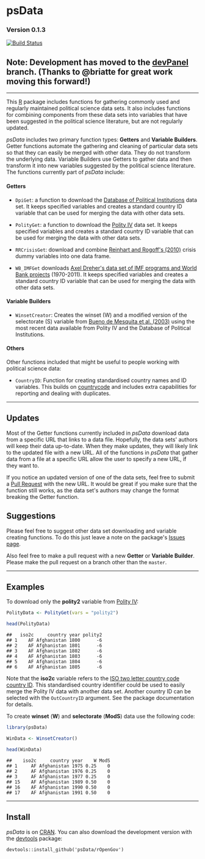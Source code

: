 psData
==========

### Version 0.1.3

[![Build Status](https://travis-ci.org/rOpenGov/psData.png)](https://travis-ci.org/rOpenGov/psData)

## Note: Development has moved to the [devPanel](https://github.com/rOpenGov/psData/tree/devPanel) branch. (Thanks to @briatte for great work moving this forward!)

---

This [R](http://www.r-project.org/) package includes functions for gathering commonly used and regularly maintained political science data sets. It also includes functions for combining components from these data sets into variables that have been suggested in the political science literature, but are not regularly updated. 

*psData* includes two primary function types: **Getters** and **Variable Builders**. Getter functions automate the gathering and cleaning of particular data sets so that they can easily be merged with other data. They do not transform the underlying data. Variable Builders use Getters to gather data and then transform it into new variables suggested by the political science literature. The functions currently part of *psData* include:

#### Getters

- `DpiGet`: a function to download the [Database of Political Institutions](http://econ.worldbank.org/WBSITE/EXTERNAL/EXTDEC/EXTRESEARCH/0,,contentMDK:20649465~pagePK:64214825~piPK:64214943~theSitePK:469382,00.html) data set. It keeps specified variables and creates a standard country ID variable that can be used for merging the data with other data sets.

- `PolityGet`: a function to download the [Polity IV](http://www.systemicpeace.org/polity/polity4.htm) data set. It keeps specified variables and creates a standard country ID variable that can be used for merging the data with other data sets.

- `RRCrisisGet`: download and combine [Reinhart and Rogoff's (2010)](http://www.carmenreinhart.com/data/browse-by-topic/topics/7/) crisis dummy variables into one data frame.

- `WB_IMFGet` downloads [Axel Dreher's data set of IMF programs and World Bank projects](http://www.uni-heidelberg.de/fakultaeten/wiso/awi/professuren/intwipol/datasets_en.html) (1970-2011). It keeps specified variables and creates a standard country ID variable that can be used for merging the data with other data sets.

#### Variable Builders

- `WinsetCreator`: Creates the winset (W) and a modified version of the selectorate (S) variable from [Bueno de Mesquita et al. (2003)](http://www.nyu.edu/gsas/dept/politics/data/bdm2s2/Logic.htm) using the most recent data available from Polity IV and the Database of Political Institutions.

#### Others

Other functions included that might be useful to people working with political science data:

- `CountryID`: Function for creating standardised country names and ID variables. This builds on [countrycode](https://github.com/vincentarelbundock/countrycode) and includes extra capabilities for reporting and dealing with duplicates.

---

## Updates

Most of the Getter functions currently included in *psData* download data from a specific URL that links to a data file. Hopefully, the data sets' authors will keep their data up-to-date. When they make updates, they will likely link to the updated file with a new URL. All of the functions in *psData* that gather data from a file at a specific URL allow the user to specify a new URL, if they want to. 

If you notice an updated version of one of the data sets, feel free to submit a [Pull Request](https://help.github.com/articles/using-pull-requests) with the new URL. It would be great if you make sure that the function still works, as the data set's authors may change the format breaking the Getter function. 

## Suggestions

Please feel free to suggest other data set downloading and variable creating functions. To do this just leave a note on the package's [Issues page](https://github.com/christophergandrud/psData/issues).

Also feel free to make a pull request with a new **Getter** or **Variable Builder**. Please make the pull request on a branch other than the `master`.

---

## Examples 

To download only the **polity2** variable from [Polity IV](http://www.systemicpeace.org/polity/polity4.htm):


```r
PolityData <- PolityGet(vars = "polity2")

head(PolityData)
```

```
##   iso2c     country year polity2
## 1    AF Afghanistan 1800      -6
## 2    AF Afghanistan 1801      -6
## 3    AF Afghanistan 1802      -6
## 4    AF Afghanistan 1803      -6
## 5    AF Afghanistan 1804      -6
## 6    AF Afghanistan 1805      -6
```


Note that the **iso2c** variable refers to the [ISO two letter country code country ID](http://en.wikipedia.org/wiki/ISO_3166-1_alpha-2). This standardised country identifier could be used to easily merge the Polity IV data with another data set. Another country ID can be selected with the `OutCountryID` argument. See the package documentation for details.

To create **winset** (**W**) and **selectorate** (**ModS**) data use the following code:


```r
library(psData)

WinData <- WinsetCreator()

head(WinData)
```

```
##    iso2c     country year    W ModS
## 1     AF Afghanistan 1975 0.25    0
## 2     AF Afghanistan 1976 0.25    0
## 3     AF Afghanistan 1977 0.25    0
## 15    AF Afghanistan 1989 0.50    0
## 16    AF Afghanistan 1990 0.50    0
## 17    AF Afghanistan 1991 0.50    0
```


---

## Install

*psData* is on [CRAN](http://cran.r-project.org/web/packages/psData/index.html). You can also download the development version with the [devtools](https://github.com/hadley/devtools) package:

```
devtools::install_github('psData/rOpenGov')
```

